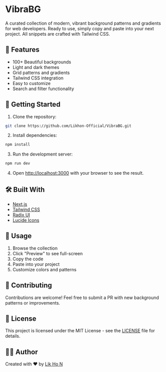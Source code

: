 # VibraBG

A curated collection of modern, vibrant background patterns and gradients for web developers. Ready to use, simply copy and paste into your next project. All snippets are crafted with Tailwind CSS.

## 🌟 Features

- 100+ Beautiful backgrounds
- Light and dark themes
- Grid patterns and gradients
- Tailwind CSS integration
- Easy to customize
- Search and filter functionality

## 🚀 Getting Started

1. Clone the repository:
```bash
git clone https://github.com/Likhon-Official/VibraBG.git
```

2. Install dependencies:
```bash
npm install
```

3. Run the development server:
```bash
npm run dev
```

4. Open [http://localhost:3000](http://localhost:3000) with your browser to see the result.

## 🛠️ Built With

- [Next.js](https://nextjs.org/)
- [Tailwind CSS](https://tailwindcss.com/)
- [Radix UI](https://www.radix-ui.com/)
- [Lucide Icons](https://lucide.dev/)

## 📝 Usage

1. Browse the collection
2. Click "Preview" to see full-screen
3. Copy the code
4. Paste into your project
5. Customize colors and patterns

## 🤝 Contributing

Contributions are welcome! Feel free to submit a PR with new background patterns or improvements.

## 📄 License

This project is licensed under the MIT License - see the [LICENSE](LICENSE) file for details.

## 👨‍💻 Author

Created with ❤️ by [Lik Ho N](https://twitter.com/likhonn)
